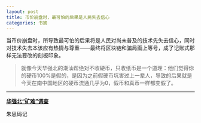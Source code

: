 ```yaml
---
layout: post
title: 币价崩盘时，最可怕的后果是人民失去信心
categories: 书摘
---
```


当币价崩盘时，所导致最可怕的后果将是人民对尚未普及的技术先失去信心，同时对技术失去本该应有热情与尊重——最终将区块链和骗局画上等号，成了记账式那样无法篡改的刻板印象。

>就像今天华强北的潮汕帮绝对不收硬币，只收纸币是一个道理：他们觉得你的硬币100%是假的，是因为之前假硬币坑害过上一辈人，导致的后果就是今天在南中国地区的硬币流通几乎为0，假币和真币一样都变假了。

---

**[华强北“矿难”调查](https://mp.weixin.qq.com/s/ojyw_jyfSXVP5SxnHvdt5Q)**

朱思码记